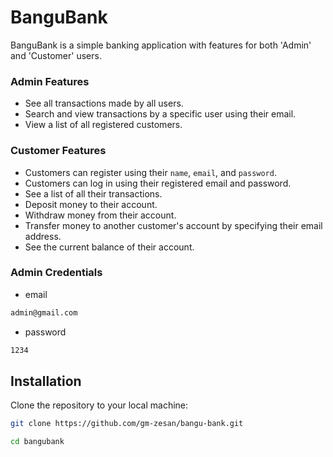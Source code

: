 # BanguBank

BanguBank is a simple banking application with features for both 'Admin' and 'Customer' users.


### Admin Features

- See all transactions made by all users.
- Search and view transactions by a specific user using their email.
- View a list of all registered customers.

### Customer Features

- Customers can register using their `name`, `email`, and `password`.
- Customers can log in using their registered email and password.
- See a list of all their transactions.
- Deposit money to their account.
- Withdraw money from their account.
- Transfer money to another customer's account by specifying their email address.
- See the current balance of their account.


### Admin Credentials

- email
```bash
admin@gmail.com
```
- password
```bash
1234
```



## Installation

Clone the repository to your local machine:

```bash
git clone https://github.com/gm-zesan/bangu-bank.git
```

```bash
cd bangubank
```

